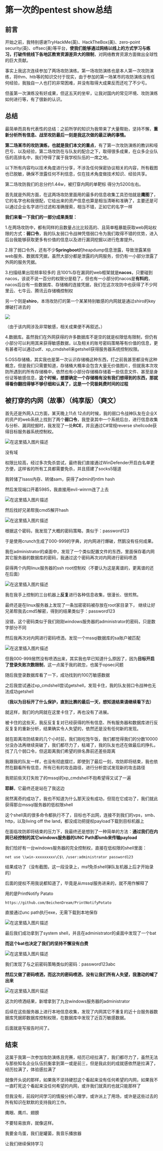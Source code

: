 # 第一次的pentest show总结

## 前言

开始之前，我特别感谢TryHackMe(英)、HackTheBox(美)、zero-point security(英)、offsec(美)等平台，**使我们能够通过网络以线上的方式学习与练习，打破传统线下各地区教育资源差异大的限制**，对网络教育资源方面做出全球性的巨大贡献。

事实上我这次连续参加了两场攻防演练。第一场攻防演练也是本人第一次攻防演练，将thm、htb等的知识交付于现实，由于参加的第一场某市的攻防演练没有任何经验，我独自一人也打的非常困难，并没有取得大成果反而还吃了不少亏。

但虽第一次演练没有好成果，但这五天的坐牢，让我对国内的常见环境、攻防演练如何进行等，有了很新的认识。

## 总结

最简单而具有代表性的总结：之前所学的知识为我带来了大量帮助，坚持不懈，**重新分析所有信息、战至攻防最后一刻是我这次做的最正确的事情。**

**第二场某市的攻防演练，也就是我们本文的重点**，有了第一次攻防演练的教训和哑巴亏、以及经验，第二场攻防在与队友的配合之下，取得很多成果，在众多企业队伍的高排名中，我们夺得了属于我学校队伍的一席之地。

以下所有内容均以技术角度进行分享，不涉及任何保密协议相关的内容，所有截图也已脱敏，确保不泄露任何不利信息，仅在技术角度做技术知识、经验共享。

第二场攻防我们的总分约1.44w，被打穿内网的单靶标 得分为5200左右。

首先就是外网方面，在这两场攻防里面用的最多的信息收集工具恐怕就是**鹰图**了，它的名字也和我很配，它给出来的资产信息也算是相当清晰和准确了，主要还是可以通过企业名字进行过滤和准确搜索，相当不错，正如它的名字一样

**我们来看一下我们的一部分成果类型：**

1.在两场攻防中，都有同样的且数量占比比较高的、且简单粗暴能获取web网站权限的方式：**弱口令**，我的队友弱口令战神凭借弱口令为我们取得不错的优势，进入后台我能够获取更多有价值的信息以及进行漏洞挖掘以进行危害提升。

2.除了弱口令外，还有不少**Springboot**的heapdump信息泄露，导致泄露某些web服务、数据库凭据，虽然大部分都是泄露的内网服务，但仍有一小部分泄露了外网的服务凭据。

3.扫描结果出现频率较多的 且100%存在漏洞的web框架就是**nacos**，只要碰到nacos，该说不说一百分的权限分是稳了，但也有一小部分的nacos是**有料的**，nacos后台有一些数据库、存储桶的连接凭据，我们在这次攻防中也获得了不少阿里云、七牛云、腾讯云存储桶控制权

另一个则是**shiro**，本场攻防打的第一个某某特别敏感的内网就是通过shiro的key爆破打进去的

![](https://i-blog.csdnimg.cn/direct/9be82800410e485ab8f2b8226d51baca.png)

（由于该内网涉及非常敏感，相关成果便不再叙述。）

4.数据库。虽然我们在外网获得的许多数据库不是空的就是权限低有限制，但仍有小部分可以利用其来获得敏感数据，以及相关的账号密码策略等有价值的信息，更有甚者可以通过udf、xp_cmdshell来getshell获得服务器系统控制权限。

5.OSS存储桶，其实我也是第一次认识存储桶这种东西，打之前我甚至都没有这种概念，但是我们只需要知道，存储桶大概率会包含大量无价值图片，但就我本次攻防所遇到的所有存储桶中，依然也有小部分存储桶存储着一些信息文件、甚至是身份证等敏感信息，**这个时候，想要确定一个存储桶有没有我们想得到的东西，那就得看你翻找得够不够仔细和认真了，这是一个究极耗费时间的过程**

## 被打穿的内网（故事）（纯享版）（爽文）

首先还是外网入口方面，某天晚上11点 12点的时候，我的弱口令战神队友在企业X的资产的web系统上找到了两个**弱口令**，我登录其中一个系统后台，进行信息收集与分析、漏洞挖掘时，我发现了一处**RCE**，并且通过C#常规reverse shellcode获得目标服务器系统控制权。

![在这里插入图片描述](https://i-blog.csdnimg.cn/direct/7f74d2dc897e421ab43e1cb8a240d747.png)

没有域

权限比较高，经过多次免杀尝试，最终我们直接通过WinDefender开启白名单更方便，这样省的所有工具都需要免杀，并且搭建了socks5隧道

我转储了lsass内存、转储sam，获得了admin的ntlm hash

然后发现端口开着5985，我直接用evil-winrm连了上去

![在这里插入图片描述](https://i-blog.csdnimg.cn/direct/64aa7c93cd2842048deb7c750f1a83fb.png)


然后找好兄弟帮我cmd5解开hash

![在这里插入图片描述](https://i-blog.csdnimg.cn/direct/6ad3bf54f42244a8a28b5a8e1fceb32e.png)

根据这个密码，我发现了大概的密码策略，类似于：password123

于是使用crunch生成了000-999的字典，对内网进行爆破，然鹅没有任何成果。

我在administrator的桌面中，发现了一个类似配置文件的东西，里面保存着内网其它服务器的数据库的密码，我通过这个密码再次对内网进行密码喷洒

获得两个内网linux服务器的ssh root控制权（不要认为这是离谱的，更离谱的还在后面）

![在这里插入图片描述](https://i-blog.csdnimg.cn/direct/b6f57a993fd14408ad3454141e8a0941.png)

我在我手上控制的三台机器上**反复**进行各种信息收集，很漫长、很煎熬。

最终还是在linux服务器上发现了一条加密密码被存放在root家目录下，
继续让好兄弟帮我去cmd5解密，得到的结果类似于：password123

没错，这个密码类似于我们刚刚windows服务器的administrator的密码，只是数字部分不同

然后我再次对内网进行密码喷洒，发现一个mssql数据库的sa账户被匹配

![在这里插入图片描述](https://i-blog.csdnimg.cn/direct/95974d1d587347ca9fb8472979720db3.png)

但我000-999居然没有喷洒出来，其实我也早已知道什么原因了，因为**目标开启了登录失败次数限制**，这一点属于我的疏忽，也属于opsec问题

随后我登录数据库看了一下，成功找到约100万敏感数据

之后我尝试通过xp_cmdshell尝试getshell，发现卡住，我的队友弱口令战神也无法成功getshell

**（我以为目标开了什么保护，直到比赛的最后一天，想知道结果请继续看下去）**

就这样，我们的内网就在这里卡住了，再也没有了进展。

被卡住的这些天，我反反复复对已经获得的所有信息、所有服务器和数据库进行反反复复的重新分析，结果确实令人失望的，依然还是没有任何新的发现。

就在距离攻防结束的几个小时前，我们刚吃饱午饭，我们都觉得我们的分数10000分没办法再继续突破了，我们都尽力了，枯竭了，我的队友也还在做最后的挣扎，找了几个弱口令，但这距离我们希望的排名靠前还差些距离

我跟我的队友一样，也没有彻底摆烂，即使到了最后一刻，攻防即将结束，我也依然在翻看所有信息，所有已有的攻击路径，进行分析尝试发现新的攻击路径

我把前些天打失败了的mssql的xp_cmdshell不抱希望得又试了一遍

**耶稣**，它最终还是站在了我这边

居然离奇的成功了，我也不知道为什么那天没有成功，但现在它成功了，我们就此获得那台mssql服务器的低权限shell

这个shell真的很多命令都执行不了，目标也不出网，连接不到我们的vps，smb、http，以及living off the land，都没成功把提权payload下载到目标机器上

在面临攻防即将结束的压力下，我最终还是想到了一种简单的方法：**通过我们在内网已经控制的其它windows服务器的UNC Path即smb来传输payload**

我们恰好有一台windows服务器的完全控制权，直接在低权限的shell里面：

	net use \\win-xxxxxxxxx\C$\ /user:administrator password123

结果成功了（没有截图，这一段没录上，msf免杀shell弹队友机器上后才开始录的）

后面的提权不用我说都知道了，毕竟是从mssql服务进来的，就不用作解释了

用的是PrintNotify Patato

	https://github.com/BeichenDream/PrintNotifyPotato

直接通过unc path执行exe，无需下载到本地保存

![在这里插入图片描述](https://i-blog.csdnimg.cn/direct/071f8ed5b7624c60816cddc8154f3118.png)

最后我们成功拿到了system shell，并且在administrator的桌面中发现了一个bat

**而这个bat也决定了我们的坚持不懈没有白费**

![在这里插入图片描述](https://i-blog.csdnimg.cn/direct/1ebcb4ff8b1e4defb5a71706cd5dc662.png)

我们发现了与之前密码策略类似的密码：password123abc

**然后又做了密码喷洒，而这次的密码喷洒，没有让我们所有人失望，我激动的喊了出来**

![在这里插入图片描述](https://i-blog.csdnimg.cn/direct/4ec03239fabd4f60b312fc89267d4b59.png)

这次的喷洒结果，新增拿到了九台windows服务器的administrator

后续在这些服务器上进行本地信息收集，发现了内网其它不重复的近十台服务器数据库凭据即数据库控制权限，在数据库中发现了近百万敏感数据。

后面就是写报告时间了。

## 结束

这属于我第一次参加攻防演练且完赛，经历已经拉满了，我们都尽力了，虽然无法与那些知名企业队伍抗衡拿到第一或是前三，但是我此刻的成就感依然是拉满了，经历拉满了，体验感拉满了

就像开头说的那样，如果我不坚持硬怼这个看起来没有任何希望的内网，如果我不一直盯死这个看起来没任何希望的内网，或许我们就真的也就只能那样了

但我没有，前段时间学习的情报分析心理学，或许派上了用场，或许是这些过去的所有知识在默默的支持我的工作。

鹰眼、鹰爪、翅膀

不要轻易放弃，就像这样。

我要金鸟蛋，我们是罐菌，我音乐播放器

让我们继续保持学习
